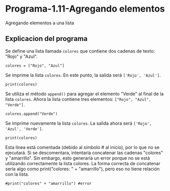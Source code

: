 # Programa-1.11-Agregando elementos
Agregando elementos a una lista
## Explicacion del programa 
Se define una lista llamada ```colores``` que contiene dos cadenas de texto: "Rojo" y "Azul".
```
colores = ["Rojo", "Azul"]
```
Se imprime la lista ```colores```. En este punto, la salida será ```['Rojo', 'Azul']```.
```
print(colores)
```
Se utiliza el método ```append()``` para agregar el elemento "Verde" al final de la lista ```colores```. Ahora la lista contiene tres elementos: ```["Rojo", "Azul", "Verde"]```.
```
colores.append("Verde")
```
Se imprime nuevamente la lista ```colores```. La salida ahora será ```['Rojo', 'Azul', 'Verde']```.
```
print(colores)
```
Esta línea está comentada (debido al símbolo # al inicio), por lo que no se ejecutará. Si se descomentara, intentaría concatenar las cadenas "colores" y "amarrillo". Sin embargo, esto generaría un error porque no se está utilizando correctamente la lista colores. La forma correcta de concatenar sería algo como print("colores: " + "amarrillo"), pero eso no tiene relación con la lista.
```
#print("colores" + "amarrillo") #error
```
